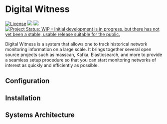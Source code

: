 # Digital Witness

[![License](https://img.shields.io/badge/license-MIT-green)](./LICENSE)
![](https://img.shields.io/badge/Maintained%3F-yes-green.svg)
![](https://github.com/Psmths/digital-witness/actions/workflows/docker-image.yml/badge.svg)
[![Project Status: WIP – Initial development is in progress, but there has not yet been a stable, usable release suitable for the public.](https://www.repostatus.org/badges/latest/wip.svg)](https://www.repostatus.org/#wip)

Digital Witness is a system that allows one to track historical network monitoring information on a large scale. It brings together several open source projects such as masscan, Kafka, Elasticsearch, and more to provide a seamless setup procedure so that you can start monitoring networks of interest as quickly and efficiently as possible.

## Configuration

## Installation

## Systems Architecture
